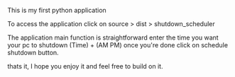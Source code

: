 This is my first python application

To access the application click on source > dist > shutdown_scheduler

The application main function is straightforward enter the time you want your pc to shutdown (Time) + (AM PM) once you're done click on schedule shutdown button.

thats it, I hope you enjoy it and feel free to build on it.
